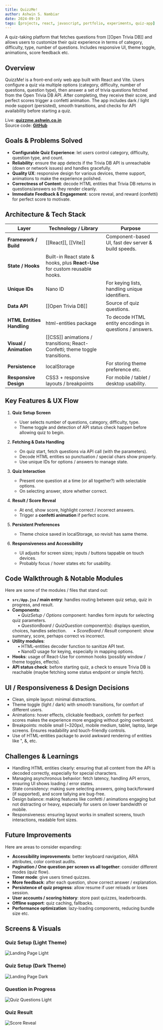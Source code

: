 ```yaml
---
title: QuizzMe!
author: Ashwin S. Nambiar
date: 2024-09-19
tags: [projects, react, javascript, portfolio, experiments, quiz-app]
---
```

A quiz-taking platform that fetches questions from [[Open Trivia DB]] and allows users to customize their quiz experience in terms of category, difficulty, type, number of questions. Includes responsive UI, theme toggle, animations, score feedback etc.
## Overview
QuizzMe! is a front-end only web app built with React and Vite. Users configure a quiz via multiple options (category, difficulty, number of questions, question type), then answer a set of trivia questions fetched from the Open Trivia DB API. After completing, they receive their score, and perfect scores trigger a confetti animation. The app includes dark / light mode support (persisted), smooth transitions, and checks for API availability before starting a quiz.  

Live: **[quizzme.ashwin.co.in](https://quizzme.ashwin.co.in)**  
Source code: **[GitHub](https://github.com/Ashwin-S-Nambiar/QuizzMe)**

## Goals & Problems Solved
- **Configurable Quiz Experience**: let users control category, difficulty, question type, and count.  
- **Reliability**: ensure the app detects if the Trivia DB API is unreachable (down or network issues) and handles gracefully.  
- **Quality UX**: responsive design for various devices, theme support, animations to make the experience polished.  
- **Correctness of Content**: decode HTML entities that Trivia DB returns in questions/answers so they render cleanly.  
- **Immediate Feedback & Engagement**: score reveal, and reward (confetti) for perfect score to motivate.

## Architecture & Tech Stack

| Layer                      | Technology / Library                                                        | Purpose                                                 |
| -------------------------- | --------------------------------------------------------------------------- | ------------------------------------------------------- |
| **Framework / Build**      | [[React]], [[Vite]]                                                         | Component-based UI, fast dev server & build speeds.     |
| **State / Hooks**          | Built-in React state & hooks, plus **React-Use** for custom reusable hooks. |                                                         |
| **Unique IDs**             | Nano ID                                                                     | For keying lists, handling unique identifiers.          |
| **Data API**               | [[Open Trivia DB]]                                                          | Source of quiz questions.                               |
| **HTML Entities Handling** | html-entities package                                                       | To decode HTML entity encodings in questions / answers. |
| **Visual / Animation**     | [[CSS]] animations / transitions; React-Confetti; theme toggle transitions. |                                                         |
| **Persistence**            | localStorage                                                                | For storing theme preference etc.                       |
| **Responsive Design**      | CSS3 + responsive layouts / breakpoints                                     | For mobile / tablet / desktop usability.                |

## Key Features & UX Flow
1. **Quiz Setup Screen**  
   - User selects number of questions, category, difficulty, type.  
   - Theme toggle and detection of API status check happen before allowing quiz to begin.  

2. **Fetching & Data Handling**  
   - On quiz start, fetch questions via API call (with the parameters).  
   - Decode HTML entities so punctuation / special chars show properly.  
   - Use unique IDs for options / answers to manage state.  

3. **Quiz Interaction**  
   - Present one question at a time (or all together?) with selectable options.  
   - On selecting answer, store whether correct.  

4. **Result / Score Reveal**  
   - At end, show score, highlight correct / incorrect answers.  
   - Trigger a **confetti animation** if perfect score.  

5. **Persistent Preferences**  
   - Theme choice saved in localStorage, so revisit has same theme.  

6. **Responsiveness and Accessibility**  
   - UI adjusts for screen sizes; inputs / buttons tappable on touch devices.  
   - Probably focus / hover states etc for usability.  

## Code Walkthrough & Notable Modules
Here are some of the modules / files that stand out:
- **`src/App.jsx` / main entry**: handles routing between quiz setup, quiz in progress, and result.  
- **Components**:  
    • *QuizSetup / Options* component: handles form inputs for selecting quiz parameters.  
    • *QuestionBoard* / *QuizQuestion* component(s): displays question, choices, handles selection. 
    • *ScoreBoard / Result* component: show summary, score, perhaps correct vs incorrect.  
- **Utility modules**:  
    • HTML-entities decoder function to sanitize API text.  
    • NanoID usage for keying, especially in mapping options.  
- **Hooks**: usage of React-Use for common hooks (possibly window / theme toggles, effects).  
- **API status check**: before starting quiz, a check to ensure Trivia DB is reachable (maybe fetching some status endpoint or simple fetch).  

## UI / Responsiveness & Design Decisions
- Clean, simple layout: minimal distractions.  
- Theme toggle (light / dark) with smooth transitions, for comfort of different users.  
- Animations: hover effects, clickable feedback, confetti for perfect scores makes the experience more engaging without going overboard.  
- Breakpoints: mobile small (~320px), mobile medium, tablet, laptop, large screens. Ensures readability and touch-friendly controls.  
- Use of HTML-entities package to avoid awkward rendering of entities like &quot;, &amp;, etc.

## Challenges & Learnings
- Handling HTML entities clearly: ensuring that all content from the API is decoded correctly, especially for special characters.  
- Managing asynchronous behavior: fetch latency, handling API errors, ensuring UI shows loading / error states.  
- State consistency: making sure selecting answers, going back/forward (if supported), and score tallying are bug-free.  
- Design balance: making features like confetti / animations engaging but not distracting or heavy, especially for users on lower bandwidth or mobile.  
- Responsiveness: ensuring layout works in smallest screens, touch interactions, readable font sizes.  

## Future Improvements
Here are areas to consider expanding:
- **Accessibility improvements**: better keyboard navigation, ARIA attributes, color contrast audits.  
- **Pagination / One question per screen vs all together**: consider different modes (quiz flow).  
- **Timer mode**: give users timed quizzes.  
- **More feedback**: after each question, show correct answer / explanation.  
- **Persistence of quiz progress**: allow resume if user reloads or loses session.  
- **User accounts / scoring history**: store past quizzes, leaderboards.  
- **Offline support**: quiz caching, fallbacks.  
- **Performance optimization**: lazy-loading components, reducing bundle size etc.  

## Screens & Visuals
### Quiz Setup (Light Theme)

![Landing Page Light](https://github.com/user-attachments/assets/46b8d8c9-8b40-4c20-9668-057ec5d7abc9)

### Quiz Setup (Dark Theme)

![Landing Page Dark](https://github.com/user-attachments/assets/2e0fa692-1295-4915-84f2-45b47228e29e)

### Question in Progress

![Quiz Questions Light](https://github.com/user-attachments/assets/7d5bf1b9-809a-4d6d-81ac-8d0bff18f728)

### Quiz Result

![Score Reveal](https://github.com/user-attachments/assets/3d4080bc-e72e-4bed-b7d9-bdaffacdc20e)